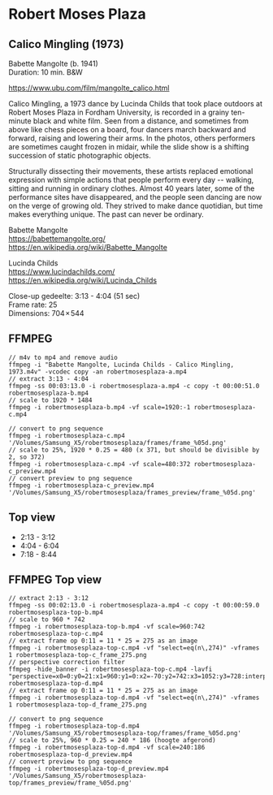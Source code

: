 # Robert Moses Plaza

## Calico Mingling (1973)
Babette Mangolte (b. 1941)<br>
Duration: 10 min. B&W<br>

https://www.ubu.com/film/mangolte_calico.html

Calico Mingling, a 1973 dance by Lucinda Childs that took place outdoors at Robert Moses Plaza in Fordham University, is recorded in a grainy ten-minute black and white film. Seen from a distance, and sometimes from above like chess pieces on a board, four dancers march backward and forward, raising and lowering their arms. In the photos, others performers are sometimes caught frozen in midair, while the slide show is a shifting succession of static photographic objects.

Structurally dissecting their movements, these artists replaced emotional expression with simple actions that people perform every day -- walking, sitting and running in ordinary clothes. Almost 40 years later, some of the performance sites have disappeared, and the people seen dancing are now on the verge of growing old. They strived to make dance quotidian, but time makes everything unique. The past can never be ordinary.

Babette Mangolte<br>
https://babettemangolte.org/<br>
https://en.wikipedia.org/wiki/Babette_Mangolte

Lucinda Childs<br>
https://www.lucindachilds.com/<br>
https://en.wikipedia.org/wiki/Lucinda_Childs

Close-up gedeelte: 3:13 - 4:04 (51 sec)<br>
Frame rate: 25<br>
Dimensions: 704 × 544

## FFMPEG

```
// m4v to mp4 and remove audio
ffmpeg -i "Babette Mangolte, Lucinda Childs - Calico Mingling, 1973.m4v" -vcodec copy -an robertmosesplaza-a.mp4
// extract 3:13 - 4:04
ffmpeg -ss 00:03:13.0 -i robertmosesplaza-a.mp4 -c copy -t 00:00:51.0 robertmosesplaza-b.mp4
// scale to 1920 * 1484
ffmpeg -i robertmosesplaza-b.mp4 -vf scale=1920:-1 robertmosesplaza-c.mp4

// convert to png sequence
ffmpeg -i robertmosesplaza-c.mp4 '/Volumes/Samsung_X5/robertmosesplaza/frames/frame_%05d.png'
// scale to 25%, 1920 * 0.25 = 480 (x 371, but should be divisible by 2, so 372)
ffmpeg -i robertmosesplaza-c.mp4 -vf scale=480:372 robertmosesplaza-c_preview.mp4
// convert preview to png sequence
ffmpeg -i robertmosesplaza-c_preview.mp4 '/Volumes/Samsung_X5/robertmosesplaza/frames_preview/frame_%05d.png'
```

## Top view

* 2:13 - 3:12
* 4:04 - 6:04
* 7:18 - 8:44

## FFMPEG Top view

```
// extract 2:13 - 3:12
ffmpeg -ss 00:02:13.0 -i robertmosesplaza-a.mp4 -c copy -t 00:00:59.0 robertmosesplaza-top-b.mp4
// scale to 960 * 742
ffmpeg -i robertmosesplaza-top-b.mp4 -vf scale=960:742 robertmosesplaza-top-c.mp4
// extract frame op 0:11 = 11 * 25 = 275 as an image
ffmpeg -i robertmosesplaza-top-c.mp4 -vf "select=eq(n\,274)" -vframes 1 robertmosesplaza-top-c_frame_275.png
// perspective correction filter
ffmpeg -hide_banner -i robertmosesplaza-top-c.mp4 -lavfi "perspective=x0=0:y0=21:x1=960:y1=0:x2=-70:y2=742:x3=1052:y3=728:interpolation=linear" robertmosesplaza-top-d.mp4
// extract frame op 0:11 = 11 * 25 = 275 as an image
ffmpeg -i robertmosesplaza-top-d.mp4 -vf "select=eq(n\,274)" -vframes 1 robertmosesplaza-top-d_frame_275.png

// convert to png sequence
ffmpeg -i robertmosesplaza-top-d.mp4 '/Volumes/Samsung_X5/robertmosesplaza-top/frames/frame_%05d.png'
// scale to 25%, 960 * 0.25 = 240 * 186 (hoogte afgerond)
ffmpeg -i robertmosesplaza-top-d.mp4 -vf scale=240:186 robertmosesplaza-top-d_preview.mp4
// convert preview to png sequence
ffmpeg -i robertmosesplaza-top-d_preview.mp4 '/Volumes/Samsung_X5/robertmosesplaza-top/frames_preview/frame_%05d.png'
```
